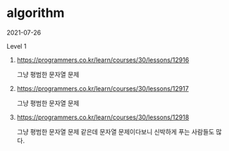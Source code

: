 # algorithm

2021-07-26

Level 1

1. https://programmers.co.kr/learn/courses/30/lessons/12916

   그냥 평범한 문자열 문제
   
2. https://programmers.co.kr/learn/courses/30/lessons/12917

   그냥 평범한 문자열 문제

3. https://programmers.co.kr/learn/courses/30/lessons/12918

   그냥 평범한 문자열 문제 같은데 문자열 문제이다보니 신박하게 푸는 사람들도 많다.